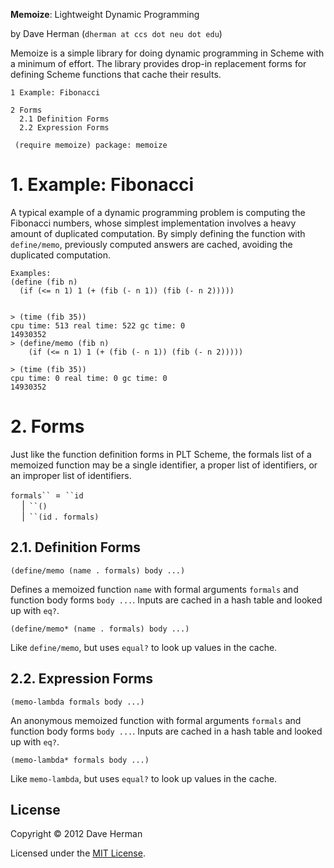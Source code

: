 **Memoize**: Lightweight Dynamic Programming

by Dave Herman (`dherman at ccs dot neu dot edu`)

Memoize is a simple library for doing dynamic programming in Scheme with
a minimum of effort. The library provides drop-in replacement forms for
defining Scheme functions that cache their results.

    1 Example: Fibonacci  
                          
    2 Forms               
      2.1 Definition Forms
      2.2 Expression Forms

```racket
 (require memoize) package: memoize
```

# 1. Example: Fibonacci

A typical example of a dynamic programming problem is computing the
Fibonacci numbers, whose simplest implementation involves a heavy amount
of duplicated computation. By simply defining the function with
`define/memo`, previously computed answers are cached, avoiding the
duplicated computation.

```racket
Examples:                                           
(define (fib n)                                     
  (if (<= n 1) 1 (+ (fib (- n 1)) (fib (- n 2)))))  
                                                    
                                                    
> (time (fib 35))                                   
cpu time: 513 real time: 522 gc time: 0             
14930352                                            
> (define/memo (fib n)                              
    (if (<= n 1) 1 (+ (fib (- n 1)) (fib (- n 2)))))
                                                    
> (time (fib 35))                                   
cpu time: 0 real time: 0 gc time: 0                 
14930352                                            
```

# 2. Forms

Just like the function definition forms in PLT Scheme, the formals list
of a memoized function may be a single identifier, a proper list of
identifiers, or an improper list of identifiers.

  `formals`` `=` ``id`              
` `        ` `|` ``()`              
` `        ` `|` ``(id` `. formals)`

## 2.1. Definition Forms

```racket
(define/memo (name . formals) body ...)
```

Defines a memoized function `name` with formal arguments `formals` and
function body forms `body ...`. Inputs are cached in a hash table and
looked up with `eq?`.

```racket
(define/memo* (name . formals) body ...)
```

Like `define/memo`, but uses `equal?` to look up values in the cache.

## 2.2. Expression Forms

```racket
(memo-lambda formals body ...)
```

An anonymous memoized function with formal arguments `formals` and
function body forms `body ...`. Inputs are cached in a hash table and
looked up with `eq?`.

```racket
(memo-lambda* formals body ...)
```

Like `memo-lambda`, but uses `equal?` to look up values in the cache.

## License

Copyright © 2012 Dave Herman

Licensed under the [MIT License](http://mit-license.org).
